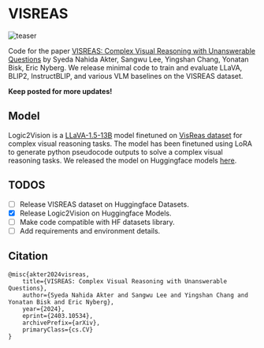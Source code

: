 # VISREAS

![teaser](https://huggingface.co/RE-N-Y/logic2vision/resolve/main/Code2Vision.png)

Code for the paper [VISREAS: Complex Visual Reasoning with Unanswerable Questions](https://arxiv.org/abs/2403.10534) by Syeda Nahida Akter, Sangwu Lee, Yingshan Chang, Yonatan Bisk, Eric Nyberg. We release minimal code to train and evaluate LLaVA, BLIP2, InstructBLIP, and various VLM baselines on the VISREAS dataset.

**Keep posted for more updates!**

## Model

Logic2Vision is a [LLaVA-1.5-13B](https://huggingface.co/llava-hf/llava-1.5-13b-hf) model finetuned on [VisReas dataset](https://arxiv.org/abs/2403.10534) for complex visual reasoning tasks.
The model has been finetuned using LoRA to generate python pseudocode outputs to solve a complex visual reasoning tasks. We released the model on Huggingface models [here](https://huggingface.co/RE-N-Y/logic2vision).

## TODOS

- [ ] Release VISREAS dataset on Huggingface Datasets.
- [x] Release Logic2Vision on Huggingface Models.
- [ ] Make code compatible with HF datasets library.
- [ ] Add requirements and environment details.

## Citation

```
@misc{akter2024visreas,
    title={VISREAS: Complex Visual Reasoning with Unanswerable Questions},
    author={Syeda Nahida Akter and Sangwu Lee and Yingshan Chang and Yonatan Bisk and Eric Nyberg},
    year={2024},
    eprint={2403.10534},
    archivePrefix={arXiv},
    primaryClass={cs.CV}
}
```

